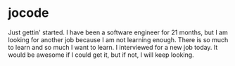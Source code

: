 # jocode
Just gettin' started.
I have been a software engineer for 21 months, but I am looking for another job because I am not learning enough.  There is so much to learn and so much I want to learn.  I interviewed for a new job today.  It would be awesome if I could get it, but if not, I will keep looking.  
